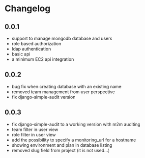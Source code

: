 # Changelog


## 0.0.1

* support to manage mongodb database and users
* role based authorization
* ldap authentication
* basic api
* a minimum EC2 api integration

## 0.0.2

* bug fix when creating database with an existing name
* removed team management from user perspective
* fix django-simple-audit version

## 0.0.3

* fix django-simple-audit to a working version with m2m auditing
* team filter in user view
* role filter in user view
* add the possibility to specify a monitoring_url for a hostname
* showing environment and plan in database listing
* removed slug field from project (it is not used...)
